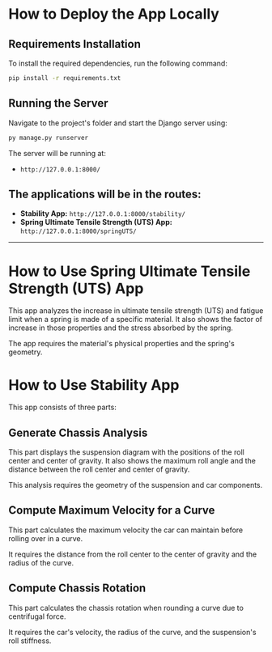 # How to Deploy the App Locally

## Requirements Installation

To install the required dependencies, run the following command:

```bash
pip install -r requirements.txt
```

## Running the Server

Navigate to the project's folder and start the Django server using:

```bash
py manage.py runserver
```

The server will be running at:

- `http://127.0.0.1:8000/`

## The applications will be in the routes:

- **Stability App:** `http://127.0.0.1:8000/stability/`
- **Spring Ultimate Tensile Strength (UTS) App:** `http://127.0.0.1:8000/springUTS/`

---

# How to Use Spring Ultimate Tensile Strength (UTS) App

This app analyzes the increase in ultimate tensile strength (UTS) and fatigue limit when a spring is made of a specific material. It also shows the factor of increase in those properties and the stress absorbed by the spring.

The app requires the material's physical properties and the spring's geometry.

# How to Use Stability App

This app consists of three parts:

## Generate Chassis Analysis

This part displays the suspension diagram with the positions of the roll center and center of gravity. It also shows the maximum roll angle and the distance between the roll center and center of gravity.

This analysis requires the geometry of the suspension and car components.

## Compute Maximum Velocity for a Curve

This part calculates the maximum velocity the car can maintain before rolling over in a curve.

It requires the distance from the roll center to the center of gravity and the radius of the curve.

## Compute Chassis Rotation

This part calculates the chassis rotation when rounding a curve due to centrifugal force.

It requires the car's velocity, the radius of the curve, and the suspension's roll stiffness.
